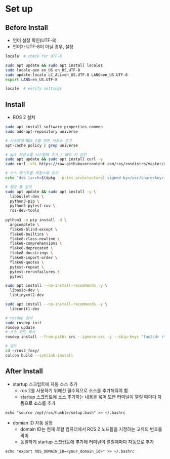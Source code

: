# Set up

## Before Install
- 언어 설정 확인(UTF-8)
- 언어가 UTF-8이 아닐 경우, 설정
```bash
locale  # check for UTF-8

sudo apt update && sudo apt install locales
sudo locale-gen en_US en_US.UTF-8
sudo update-locale LC_ALL=en_US.UTF-8 LANG=en_US.UTF-8
export LANG=en_US.UTF-8

locale  # verify settings

```

## Install
- ROS 2 설치
```bash
sudo apt install software-properties-common
sudo add-apt-repository universe

# 시스템에 ROS 2를 위한 저장소 추가
apt-cache policy | grep universe

# apt 저장소를 시스템에 추가 / GPG 키 승인
sudo apt update && sudo apt install curl -y
sudo curl -sSL https://raw.githubusercontent.com/ros/rosdistro/master/ros.key -o /usr/share/keyrings/ros-archive-keyring.gpg

# 소스 리스트를 저장소에 추가
echo "deb [arch=$(dpkg --print-architecture) signed-by=/usr/share/keyrings/ros-archive-keyring.gpg] http://packages.ros.org/ros2/ubuntu $(. /etc/os-release && echo $UBUNTU_CODENAME) main" | sudo tee /etc/apt/sources.list.d/ros2.list > /dev/null

# 필요 툴 설치
sudo apt update && sudo apt install -y \
  libbullet-dev \
  python3-pip \
  python3-pytest-cov \
  ros-dev-tools
  
python3 -m pip install -U \
  argcomplete \
  flake8-blind-except \
  flake8-builtins \
  flake8-class-newline \
  flake8-comprehensions \
  flake8-deprecated \
  flake8-docstrings \
  flake8-import-order \
  flake8-quotes \
  pytest-repeat \
  pytest-rerunfailures \
  pytest

sudo apt install --no-install-recommends -y \
  libasio-dev \
  libtinyxml2-dev

sudo apt install --no-install-recommends -y \
  libcunit1-dev

# rosdep 설치
sudo rosdep init
rosdep update
# 소스 코드 복사
rosdep install --from-paths src --ignore-src -y --skip-keys "fastcdr rti-connext-dds-5.3.1 urdfdom_headers"

# 빌드
cd ~/ros2_foxy/
colcon build --symlink-install
```

## After Install
- startup 스크립트에 자동 소스 추가
  - ros 2를 사용하기 위해선 필수적으로 소스를 추가해줘야 함
  - startup 스크립트에 소스 추가하는 내용을 넣어 모든 터미널이 열릴 때마다 자동으로 소스를 추가
```
echo "source /opt/ros/humble/setup.bash" >> ~/.bashrc
```

- domian ID 자동 설정
  - domain ID는 현재 로컬 컴퓨터에서 ROS 2 노드들을 지정하는 고유의 번호를 의미
  - 동일하게 startup 스크립트에 추가해 터미널이 열릴때마다 자동으로 추가
```
echo "export ROS_DOMAIN_ID=<your_domain_id>" >> ~/.bashrc
```